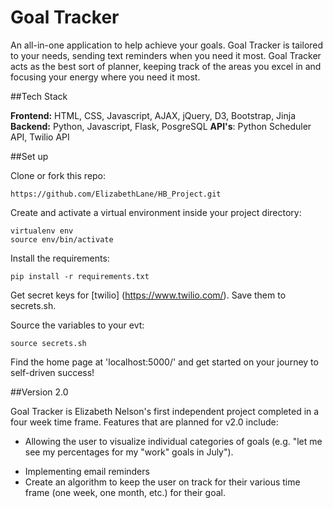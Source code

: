 # Goal Tracker

An all-in-one application to help achieve your goals.   Goal Tracker is tailored to your needs, sending text reminders when you need it most.  Goal Tracker acts as the best sort of planner, keeping track of the areas you excel in and focusing your energy where you need it most.

##Tech Stack

**Frontend:** HTML, CSS, Javascript, AJAX, jQuery, D3, Bootstrap, Jinja</br>
**Backend:** Python, Javascript, Flask, PosgreSQL
**API's**: Python Scheduler API, Twilio API

##Set up

Clone or fork this repo:

```
https://github.com/ElizabethLane/HB_Project.git
```

Create and activate a virtual environment inside your project directory:

```
virtualenv env
source env/bin/activate
```

Install the requirements:

```
pip install -r requirements.txt
```

Get secret keys for [twilio] (https://www.twilio.com/).  Save them to secrets.sh.

Source the variables to your evt:

```
source secrets.sh
```


Find the home page at 'localhost:5000/' and get started on your journey to self-driven success!


##Version 2.0

Goal Tracker is Elizabeth Nelson's first independent project completed in a four week time frame.  Features that are planned for v2.0 include:
* Allowing the user to visualize individual categories of goals (e.g. "let me see my percentages for my "work" goals in July").  
+ Implementing email reminders
+ Create an algorithm to keep the user on track for their various time frame (one week, one month, etc.) for their goal.



